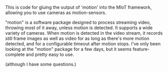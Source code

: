 This is code for gluing the output of 'motion' into the MIoT framework, allowing you to use cameras as motion-sensors.

"motion" is a software package designed to process streaming video, throwing most of it away, unless motion is detected.
It supports a wide variety of cameras.  When motion is detected in the video stream, it records still frame images as well
as video for as long as there's more motion detected, and for a configurable timeout after motion stops.
I've only been looking at the "motion" package for a few days, but it seems feature-complete and pretty easy to use.

(although I have some questions.)
